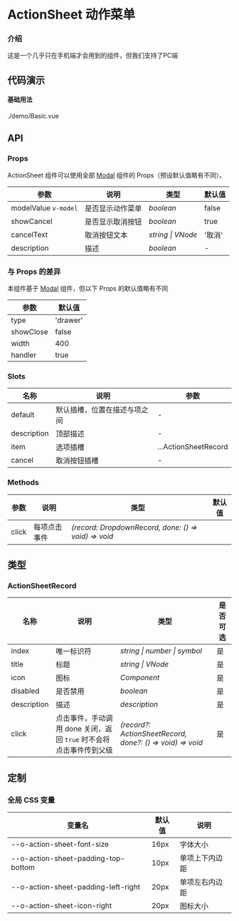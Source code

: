 # ActionSheet 动作菜单

### 介绍

这是一个几乎只在手机端才会用到的组件，但我们支持了PC端

## 代码演示

#### 基础用法

<demo-code transform>./demo/Basic.vue</demo-code>

## API

### Props

ActionSheet 组件可以使用全部 [Modal](./#/modal#props) 组件的 Props（预设默认值略有不同）。

| 参数      | 说明           | 类型                                                                | 默认值 |
| --------- | -------------- | ------------------------------------------------------------------- | ------ |
| modelValue `v-model`   | 是否显示动作菜单       | _boolean_          | false     |
| showCancel     | 是否显示取消按钮   | _boolean_           | true      |
| cancelText | 取消按钮文本 | _string \| VNode_ | '取消' |
| description  | 描述       | _boolean_                                                           | - |

### 与 Props 的差异

本组件基于 [Modal](./#/modal#props) 组件，但以下 Props 的默认值略有不同

| 参数      | 默认值 |
| ---- | --- |
| type | 'drawer' |
| showClose | false |
| width | 400 |
| handler | true |

### Slots

| 名称    | 说明     | 参数 |
| ------- | -------- | --- |
| default | 默认插槽，位置在描述与项之间 | - |
| description | 顶部描述 | - |
| item | 选项插槽 | ...ActionSheetRecord |
| cancel | 取消按钮插槽 | - |

### Methods

| 参数      | 说明           | 类型                                                                | 默认值 |
| --------- | -------------- | ------------------------------------------------------------------- | ------ |
| click | 每项点击事件 | _(record: DropdownRecord, done: () => void) => void_

## 类型

### ActionSheetRecord

| 名称 | 说明 | 类型 | 是否可选 |
| --- | --- | --- | --- |
| index | 唯一标识符 | _string \| number \| symbol_ | 是 |
| title | 标题 | _string \| VNode_ | 是 |
| icon | 图标 | _Component_ | 是 |
| disabled | 是否禁用 | _boolean_ | 是 |
| description | 描述 | _description_ | 是 |
| click | 点击事件，手动调用 done 关闭，返回 `true` 时不会将点击事件传到父级 | _(record?: ActionSheetRecord, done?: () => void) => void_ | 是 |

## 定制

### 全局 CSS 变量

| 变量名 | 默认值 | 说明 |
| ---- | ---- | ---- |
| --o-action-sheet-font-size | 16px | 字体大小 |
|    --o-action-sheet-padding-top-bottom | 10px | 单项上下内边距 |
|    --o-action-sheet-padding-left-right | 20px | 单项左右内边距 |
|    --o-action-sheet-icon-right | 20px | 图标大小 |